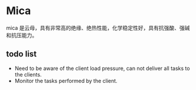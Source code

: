 # Mica
mica 是云母，具有非常高的绝缘、绝热性能，化学稳定性好，具有抗强酸、强碱和抗压能力。


## todo list
- Need to be aware of the client load pressure, can not deliver all tasks to the clients.
- Monitor the tasks performed by the client.

